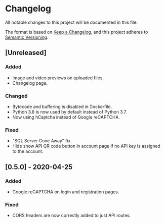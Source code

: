 # Changelog

All notable changes to this project will be documented in this file.

The format is based on [Keep a Changelog](https://keepachangelog.com/en/1.0.0/), and this project adheres to [Semantic Versioning](https://semver.org/spec/v2.0.0.html).

## [Unreleased]

### Added

- Image and video previews on uploaded files.
- Changelog page.

### Changed

- Bytecode and buffering is disabled in Dockerfile.
- Python 3.8 is now used by default instead of Python 3.7.
- Now using hCaptcha instead of Google reCAPTCHA.

### Fixed

- "SQL Server Gone Away" fix.
- Hide show API QR code button in account page if no API key is assigned to the account.

## [0.5.0] - 2020-04-25

### Added

- Google reCAPTCHA on login and registration pages.

### Fixed

- CORS headers are now correctly added to just API routes.
